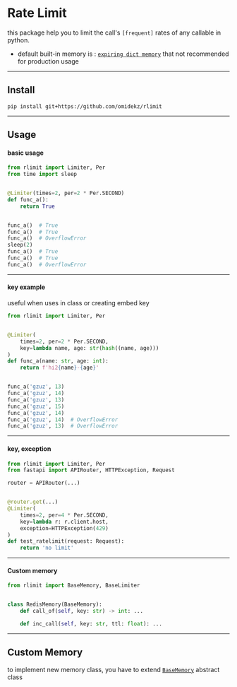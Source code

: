# Rate Limit

this package help you
to limit the call's `[frequent]` rates of any callable in python.

* default built-in memory is : [`expiring dict memory`](src/rlimit/expiringdict_memory.py)
  that not recommended for production usage

---

## Install

`pip install git+https://github.com/omidekz/rlimit`

----

## Usage

#### basic usage

```py
from rlimit import Limiter, Per
from time import sleep


@Limiter(times=2, per=2 * Per.SECOND)
def func_a():
    return True


func_a()  # True
func_a()  # True
func_a()  # OverflowError
sleep(2)
func_a()  # True
func_a()  # True
func_a()  # OverflowError
```

---

#### key example
useful when uses in class or creating embed key

```py
from rlimit import Limiter, Per


@Limiter(
    times=2, per=2 * Per.SECOND,
    key=lambda name, age: str(hash((name, age)))
)
def func_a(name: str, age: int):
    return f'hi2{name}-{age}'


func_a('gzuz', 13)
func_a('gzuz', 14)
func_a('gzuz', 13)
func_a('gzuz', 15)
func_a('gzuz', 14)
func_a('gzuz', 14)  # OverflowError
func_a('gzuz', 13)  # OverflowError
```

---

#### key, exception

```py
from rlimit import Limiter, Per
from fastapi import APIRouter, HTTPException, Request

router = APIRouter(...)


@router.get(...)
@Limiter(
    times=2, per=4 * Per.SECOND,
    key=lambda r: r.client.host,
    exception=HTTPException(429)
)
def test_ratelimit(request: Request):
    return 'no limit'
```
----
#### Custom memory
```py
from rlimit import BaseMemory, BaseLimiter


class RedisMemory(BaseMemory):
    def call_of(self, key: str) -> int: ...

    def inc_call(self, key: str, ttl: float): ...
```
---

## Custom Memory

to implement new memory class,
you have to extend [`BaseMemory`](src/rlimit/memory_abc.py) abstract class
